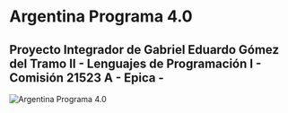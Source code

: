# Argentina Programa 4.0

## Proyecto Integrador de Gabriel Eduardo Gómez del Tramo II - Lenguajes de Programación I - Comisión 21523 A - Epica -

![Argentina Programa 4.0](https://fmn.unsl.edu.ar/wp-content/uploads/2023/05/banner-ok-argentina-programa.jpg)